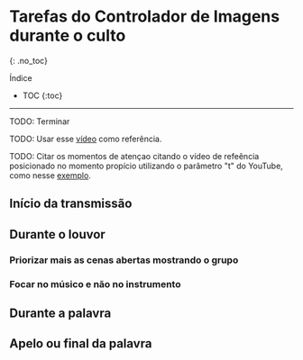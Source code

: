 # Tarefas do Controlador de Imagens durante o culto
{: .no_toc}

Índice
* TOC
{:toc}
---

TODO: Terminar

TODO: Usar esse [vídeo](https://www.youtube.com/watch?v=CFmrBNZVsIs) como referência.

TODO: Citar os momentos de atençao citando o vídeo de refeência posicionado no momento propício utilizando o parâmetro "t" do YouTube, como nesse [exemplo](https://youtu.be/CFmrBNZVsIs?t=839).

## Início da transmissão

## Durante o louvor

### Priorizar mais as cenas abertas mostrando o grupo

### Focar no músico e não no instrumento

## Durante a palavra

## Apelo ou final da palavra
